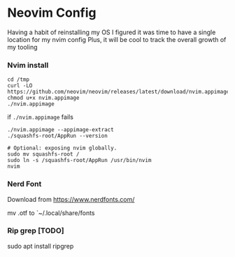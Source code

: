 # Neovim Config
Having a habit of reinstalling my OS I figured it was time to have a single location for my nvim config
Plus, it will be cool to track the overall growth of my tooling

### Nvim install
```
cd /tmp
curl -LO https://github.com/neovim/neovim/releases/latest/download/nvim.appimage
chmod u+x nvim.appimage
./nvim.appimage
```
if `./nvim.appimage` fails
```
./nvim.appimage --appimage-extract
./squashfs-root/AppRun --version

# Optional: exposing nvim globally.
sudo mv squashfs-root /
sudo ln -s /squashfs-root/AppRun /usr/bin/nvim
nvim
```

### Nerd Font
Download from https://www.nerdfonts.com/

mv .otf to `~/.local/share/fonts

### Rip grep [TODO]
sudo apt install ripgrep


